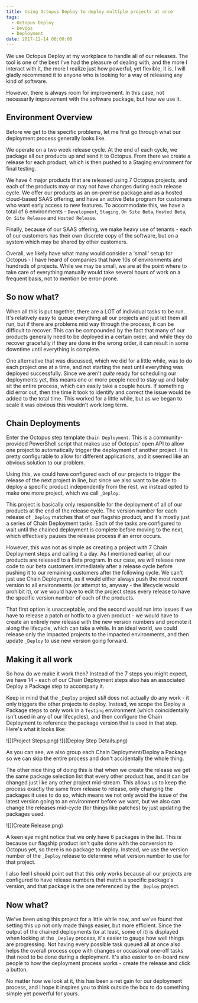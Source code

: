```yaml
---
title: Using Octopus Deploy to deploy multiple projects at once
tags:
  - Octopus Deploy
  - DevOps
  - Deployment
date: 2017-12-14 08:00:00
---
```


We use Octopus Deploy at my workplace to handle all of our releases. The tool is one of the best I've had the pleasure of dealing with, and the more I interact with it, the more I realize just how powerful, yet flexible, it is. I will gladly recommend it to anyone who is looking for a way of releasing any kind of software. 

However, there is always room for improvement. In this case, not necessarily improvement with the software package, but how we use it. <!--more-->

## Environment Overview ##

Before we get to the specific problems, let me first go through what our deployment process generally looks like.

We operate on a two week release cycle. At the end of each cycle, we package all our products up and send it to Octopus. From there we create a release for each product, which is then pushed to a Staging environment for final testing.

We have 4 major products that are released using 7 Octopus projects, and each of the products may or may not have changes during each release cycle. We offer our products as an on-premise package and as a hosted cloud-based SAAS offering, and have an active Beta program for customers who want early access to new features. To accommodate this, we have a total of 6 environments - `Development`, `Staging`, `On Site Beta`, `Hosted Beta`, `On Site Release` and `Hosted Release`.

Finally, because of our SAAS offering, we make heavy use of tenants - each of our customers has their own discrete copy of the software, but on a system which may be shared by other customers.

Overall, we likely have what many would consider a 'small' setup for Octopus - I have heard of companies that have 10s of environments and hundreds of projects. While we may be small, we are at the point where to take care of everything manually would take several hours of work on a frequent basis, not to mention be error-prone.

## So now what? ##

When all this is put together, there are a LOT of individual tasks to be run. It's relatively easy to queue everything all our projects and just let them all run, but if there are problems mid way through the process, it can be difficult to recover. This can be compounded by the fact that many of our products generally need to be deployed in a certain order, and while they do recover gracefully if they are done in the wrong order, it can result in some downtime until everything is complete.

One alternative that was discussed, which we did for a little while, was to do each project one at a time, and not starting the next until everything was deployed successfully. Since we aren't _quite_ ready for scheduling our deployments yet, this means one or more people need to stay up and baby sit the entire process, which can easily take a couple hours. If something did error out, then the time it took to identify and correct the issue would be added to the total time. This worked for a little while, but as we began to scale it was obvious this wouldn't work long term.

## Chain Deployments ##

Enter the Octopus step template `Chain Deployment`. This is a community-provided PowerShell script that makes use of Octopus' open API to allow one project to automatically trigger the deployment of another project. It is pretty configurable to allow for different applications, and it seemed like an obvious solution to our problem.

Using this, we could have configured each of our projects to trigger the release of the next project in line, but since we also want to be able to deploy a specific product independently from the rest, we instead opted to make one more project, which we call `_Deploy`.

This project is basically only responsible for the deployment of all of our products at the end of the release cycle. The version number for each release of `_Deploy` matches that of our flagship product, and it's mostly just a series of Chain Deployment tasks. Each of the tasks are configured to wait until the chained deployment is complete before moving to the next, which effectively pauses the release process if an error occurs.

However, this was not as simple as creating a project with 7 Chain Deployment steps and calling it a day. As I mentioned earlier, all our products are released to a Beta program. In our case, we will release new code to our beta customers immediately after a release cycle before pushing it to our remaining customers after the following cycle. We can't just use Chain Deployment, as it would either always push the most recent version to all environments (or attempt to, anyway - the lifecycle would prohibit it), or we would have to edit the project steps every release to have the specific version number of each of the products.

That first option is unacceptable, and the second would run into issues if we have to release a patch or hotfix to a given product - we would have to create an entirely new release with the new version numbers and promote it along the lifecycle, which can take a while. In an ideal world, we could release only the impacted projects to the impacted environments, and then update `_Deploy` to use new version going forward.

## Making it all work ##

So how do we make it work then? Instead of the 7 steps you might expect, we have 14 - each of our Chain Deployment steps also has an associated Deploy a Package step to accompany it.

Keep in mind that the `_Deploy` project _still_ does not actually do any work - it only triggers the other projects to deploy. Instead, we scope the Deploy a Package steps to only work in a `Testing` environment (which coincidentally isn't used in any of our lifecycles), and then configure the Chain Deployment to reference the package version that is used in that step. Here's what it looks like:

![](Project Steps.png)
![](Deploy Step Details.png)

As you can see, we also group each Chain Deployment/Deploy a Package so we can skip the entire process and don't accidentally the whole thing.

The other nice thing of doing this is that when we create the release we get the same package selection list that every other product has, and it can be changed just like any other project mid-stream. This allows us to keep the process exactly the same from release to release, only changing the packages it uses to do so, which means we not only avoid the issue of the latest version going to an environment before we want, but we also can change the releases mid-cycle (for things like patches) by just updating the packages used.

![](Create Release.png)

A keen eye might notice that we only have 6 packages in the list. This is because our flagship product isn't quite done with the conversion to Octopus yet, so there is no package to deploy. Instead, we use the version number of the `_Deploy` release to determine what version number to use for that project.

I also feel I should point out that this only works because all our projects are configured to have release numbers that match a specific package's version, and that package is the one referenced by the `_Deploy` project.

## Now what? ##

We've been using this project for a little while now, and we've found that setting this up not only made things easier, but more efficient. Since the output of the chained deployments (or at least, some of it) is displayed when looking at the `_Deploy` process, it's easier to gauge how well things are progressing. Not having every possible task queued all at once also helps the overall process cope with changes or occasional one-off tasks that need to be done during a deployment. It's also easier to on-board new people to how the deployment process works - create the release and click a button.

No matter how we look at it, this has been a net gain for our deployment process, and I hope it inspires you to think outside the box to do something simple yet powerful for yours.